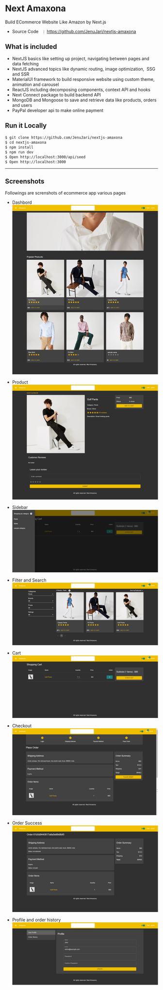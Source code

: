 # Next Amaxona
Build ECommerce Website Like Amazon by Next.js
 - Source Code    :  https://github.com/JenuJari/nextjs-amaxona

## What is included
 - NextJS basics like setting up project, navigating between pages and data fetching
 - NextJS advanced topics like dynamic routing, image optimization,  SSG and SSR
 - MaterialUI framework to build responsive website using custom theme, animation and carousel
 - ReactJS including decomposing components, context API and hooks
 - Next Connect package to build backend API
 - MongoDB and Mongoose to save and retrieve data like products, orders and users
 - PayPal developer api to make online payment


## Run it Locally
```
$ git clone https://github.com/JenuJari/nextjs-amaxona
$ cd nextjs-amaxona
$ npm install
$ npm run dev
$ Open http://localhost:3000/api/seed
$ Open http://localhost:3000
```
---

## Screenshots

Followings are screnshots of ecommerce app various pages

- Dashbord
![Dashbord](./snaps/home.png)

- Product
![Product](./snaps/productpage.png)

- Sidebar
![Sidebar](./snaps/sidebar.png)

- Filter and Search
![Filter](./snaps/filter.png)

- Cart
![Cart](./snaps/cart-page.png)

- Checkout
![Checkout](./snaps/checkout.png)

- Order Success
![Order Success](./snaps/order-success.png)

- Profile and order history
![Profile and order history](./snaps/profile-orderhistory.png)
